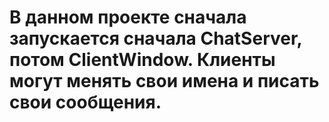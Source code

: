 # В данном проекте сначала запускается сначала ChatServer, потом ClientWindow. Клиенты могут менять свои имена и писать свои сообщения.

